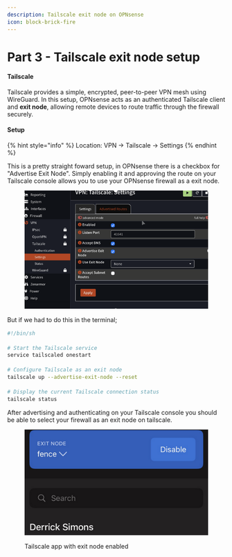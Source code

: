 ```yaml
---
description: Tailscale exit node on OPNsense
icon: block-brick-fire
---
```


# Part 3 - Tailscale exit node setup

#### Tailscale

Tailscale provides a simple, encrypted, peer-to-peer VPN mesh using WireGuard. In this setup, OPNsense acts as an authenticated Tailscale client and **exit node**, allowing remote devices to route traffic through the firewall securely.

#### Setup

{% hint style="info" %}
Location: VPN → Tailscale → Settings
{% endhint %}

This is a pretty straight foward setup, in OPNsense there is a checkbox for "Advertise Exit Node". Simply enabling it and approving the route on your Tailscale console allows you to use your OPNsense firewall as a exit node.

<figure><img src="../../../../.gitbook/assets/image (18).png" alt=""><figcaption></figcaption></figure>

&#x20;But if we had to do this in the terminal;

```sh
#!/bin/sh

# Start the Tailscale service
service tailscaled onestart

# Configure Tailscale as an exit node
tailscale up --advertise-exit-node --reset

# Display the current Tailscale connection status
tailscale status
```



After advertising and authenticating on your Tailscale console you should be able to select your firewall as an exit node on tailscale.

<figure><img src="../../../../.gitbook/assets/image (17).png" alt=""><figcaption><p>Tailscale app with exit node enabled </p></figcaption></figure>
